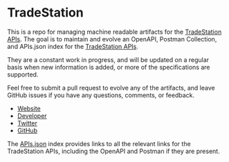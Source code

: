 # TradeStationThis is a repo for managing machine readable artifacts for the [TradeStation APIs](https://www.tradestation.com). The goal is to maintain and evolve an OpenAPI, Postman Collection, and APIs.json index for the [TradeStation APIs](https://www.tradestation.com).They are a constant work in progress, and will be updated on a regular basis when new information is added, or more of the specifications are supported.Feel free to submit a pull request to evolve any of the artifacts, and leave GitHub issues if you have any questions, comments, or feedback.- [Website](https://www.tradestation.com)- [Developer](https://www.tradestation.com)- [Twitter](https://twitter.com/TradeStation)- [GitHub](https://github.com/tradestation)The [APIs.json](https://github.com/api-evangelist/tradestation/blob/master/apis.json) index provides links to all the relevant links for the TradeStation APIs, including the OpenAPI and Postman if they are present.